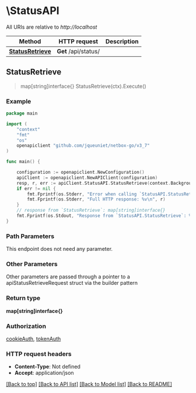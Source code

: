 # \StatusAPI

All URIs are relative to *http://localhost*

Method | HTTP request | Description
------------- | ------------- | -------------
[**StatusRetrieve**](StatusAPI.md#StatusRetrieve) | **Get** /api/status/ | 



## StatusRetrieve

> map[string]interface{} StatusRetrieve(ctx).Execute()





### Example

```go
package main

import (
	"context"
	"fmt"
	"os"
	openapiclient "github.com/jqueuniet/netbox-go/v3_7"
)

func main() {

	configuration := openapiclient.NewConfiguration()
	apiClient := openapiclient.NewAPIClient(configuration)
	resp, r, err := apiClient.StatusAPI.StatusRetrieve(context.Background()).Execute()
	if err != nil {
		fmt.Fprintf(os.Stderr, "Error when calling `StatusAPI.StatusRetrieve``: %v\n", err)
		fmt.Fprintf(os.Stderr, "Full HTTP response: %v\n", r)
	}
	// response from `StatusRetrieve`: map[string]interface{}
	fmt.Fprintf(os.Stdout, "Response from `StatusAPI.StatusRetrieve`: %v\n", resp)
}
```

### Path Parameters

This endpoint does not need any parameter.

### Other Parameters

Other parameters are passed through a pointer to a apiStatusRetrieveRequest struct via the builder pattern


### Return type

**map[string]interface{}**

### Authorization

[cookieAuth](../README.md#cookieAuth), [tokenAuth](../README.md#tokenAuth)

### HTTP request headers

- **Content-Type**: Not defined
- **Accept**: application/json

[[Back to top]](#) [[Back to API list]](../README.md#documentation-for-api-endpoints)
[[Back to Model list]](../README.md#documentation-for-models)
[[Back to README]](../README.md)

